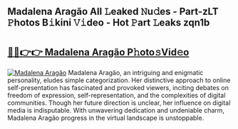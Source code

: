 ## Madalena Aragão All 𝙻eaked 𝙽u𝚍es - Part-zLT 𝙿hotos B𝚒kini 𝚅𝚒deo - Hot 𝙿art 𝙻eaks zqn1b

# <h2><a href="http://ld18kr.urlbe.top/?page=Madalena+Arag%c3%a3o">🔗🔗👉👉 Madalena Aragão P𝚑oto𝚜Vid𝚎o</a></h2>

[![Madalena Aragão](https://i.imgur.com/eBuTRDB.gif)](http://ld18kr.urlbe.top/?page=Madalena+Arag%c3%a3o)
Madalena Aragão, an intriguing and enigmatic personality, eludes simple categorization. Her distinctive approach to online self-presentation has fascinated and provoked viewers, inciting debates on freedom of expression, self-representation, and the complexities of digital communities. Though her future direction is unclear, her influence on digital media is indisputable. With unwavering dedication and undeniable charm, Madalena Aragão progress in the virtual landscape is unstoppable.
